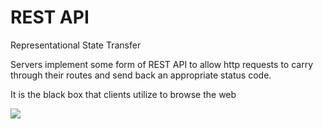 # REST API

Representational State Transfer

Servers implement some form of REST API to allow http requests to carry through their routes and send back an appropriate status code.

It is the black box that clients utilize to browse the web

![](https://miro.medium.com/max/2800/0*WQZTR7gIwhiIIbnh.png)

